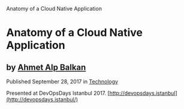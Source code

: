 Anatomy of a Cloud Native Application

# Anatomy of a Cloud Native Application

## by [Ahmet Alp Balkan](https://speakerdeck.com/alp)

Published September 28, 2017 in [Technology](https://speakerdeck.com/c/technology)

Presented at DevOpsDays Istanbul 2017.
[http://devopsdays.istanbul](http://devopsdays.istanbul/)